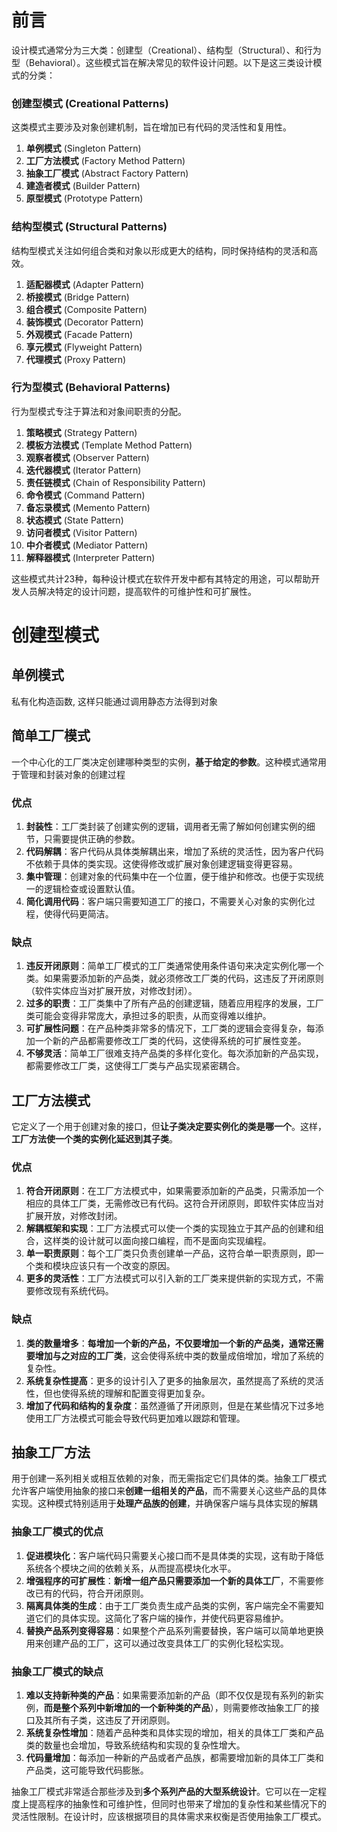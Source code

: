 # 前言

设计模式通常分为三大类：创建型（Creational）、结构型（Structural）、和行为型（Behavioral）。这些模式旨在解决常见的软件设计问题。以下是这三类设计模式的分类：

### 创建型模式 (Creational Patterns)
这类模式主要涉及对象创建机制，旨在增加已有代码的灵活性和复用性。
1. **单例模式** (Singleton Pattern)
2. **工厂方法模式** (Factory Method Pattern)
3. **抽象工厂模式** (Abstract Factory Pattern)
4. **建造者模式** (Builder Pattern)
5. **原型模式** (Prototype Pattern)

### 结构型模式 (Structural Patterns)
结构型模式关注如何组合类和对象以形成更大的结构，同时保持结构的灵活和高效。
1. **适配器模式** (Adapter Pattern)
2. **桥接模式** (Bridge Pattern)
3. **组合模式** (Composite Pattern)
4. **装饰模式** (Decorator Pattern)
5. **外观模式** (Facade Pattern)
6. **享元模式** (Flyweight Pattern)
7. **代理模式** (Proxy Pattern)

### 行为型模式 (Behavioral Patterns)
行为型模式专注于算法和对象间职责的分配。
1. **策略模式** (Strategy Pattern)
2. **模板方法模式** (Template Method Pattern)
3. **观察者模式** (Observer Pattern)
4. **迭代器模式** (Iterator Pattern)
5. **责任链模式** (Chain of Responsibility Pattern)
6. **命令模式** (Command Pattern)
7. **备忘录模式** (Memento Pattern)
8. **状态模式** (State Pattern)
9. **访问者模式** (Visitor Pattern)
10. **中介者模式** (Mediator Pattern)
11. **解释器模式** (Interpreter Pattern)

这些模式共计23种，每种设计模式在软件开发中都有其特定的用途，可以帮助开发人员解决特定的设计问题，提高软件的可维护性和可扩展性。

# 创建型模式

## 单例模式

私有化构造函数, 这样只能通过调用静态方法得到对象

## 简单工厂模式

一个中心化的工厂类决定创建哪种类型的实例，**基于给定的参数**。这种模式通常用于管理和封装对象的创建过程

### 优点

1. **封装性**：工厂类封装了创建实例的逻辑，调用者无需了解如何创建实例的细节，只需要提供正确的参数。
2. **代码解耦**：客户代码从具体类解耦出来，增加了系统的灵活性，因为客户代码不依赖于具体的类实现。这使得修改或扩展对象创建逻辑变得更容易。
3. **集中管理**：创建对象的代码集中在一个位置，便于维护和修改。也便于实现统一的逻辑检查或设置默认值。
4. **简化调用代码**：客户端只需要知道工厂的接口，不需要关心对象的实例化过程，使得代码更简洁。

### 缺点

1. **违反开闭原则**：简单工厂模式的工厂类通常使用条件语句来决定实例化哪一个类。如果需要添加新的产品类，就必须修改工厂类的代码，这违反了开闭原则（软件实体应当对扩展开放，对修改封闭）。
2. **过多的职责**：工厂类集中了所有产品的创建逻辑，随着应用程序的发展，工厂类可能会变得非常庞大，承担过多的职责，从而变得难以维护。
3. **可扩展性问题**：在产品种类非常多的情况下，工厂类的逻辑会变得复杂，每添加一个新的产品都需要修改工厂类的代码，这使得系统的可扩展性变差。
4. **不够灵活**：简单工厂很难支持产品类的多样化变化。每次添加新的产品实现，都需要修改工厂类，这使得工厂类与产品实现紧密耦合。

## 工厂方法模式

它定义了一个用于创建对象的接口，但**让子类决定要实例化的类是哪一个**。这样，**工厂方法使一个类的实例化延迟到其子类**。

### 优点

1. **符合开闭原则**：在工厂方法模式中，如果需要添加新的产品类，只需添加一个相应的具体工厂类，无需修改已有代码。这符合开闭原则，即软件实体应当对扩展开放，对修改封闭。
2. **解耦框架和实现**：工厂方法模式可以使一个类的实现独立于其产品的创建和组合，这样类的设计就可以面向接口编程，而不是面向实现编程。
3. **单一职责原则**：每个工厂类只负责创建单一产品，这符合单一职责原则，即一个类和模块应该只有一个改变的原因。
4. **更多的灵活性**：工厂方法模式可以引入新的工厂类来提供新的实现方式，不需要修改现有系统代码。

### 缺点

1. **类的数量增多**：**每增加一个新的产品，不仅要增加一个新的产品类，通常还需要增加与之对应的工厂类**，这会使得系统中类的数量成倍增加，增加了系统的复杂性。
2. **系统复杂性提高**：更多的设计引入了更多的抽象层次，虽然提高了系统的灵活性，但也使得系统的理解和配置变得更加复杂。
3. **增加了代码和结构的复杂度**：虽然遵循了开闭原则，但是在某些情况下过多地使用工厂方法模式可能会导致代码更加难以跟踪和管理。

## 抽象工厂方法

用于创建一系列相关或相互依赖的对象，而无需指定它们具体的类。抽象工厂模式允许客户端使用抽象的接口来**创建一组相关的产品**，而不需要关心这些产品的具体实现。这种模式特别适用于**处理产品族的创建**，并确保客户端与具体实现的解耦

### 抽象工厂模式的优点

1. **促进模块化**：客户端代码只需要关心接口而不是具体类的实现，这有助于降低系统各个模块之间的依赖关系，从而提高模块化水平。
2. **增强程序的可扩展性**：**新增一组产品只需要添加一个新的具体工厂**，不需要修改已有的代码，符合开闭原则。
3. **隔离具体类的生成**：由于工厂类负责生成产品类的实例，客户端完全不需要知道它们的具体实现。这简化了客户端的操作，并使代码更容易维护。
4. **替换产品系列变得容易**：如果整个产品系列需要替换，客户端可以简单地更换用来创建产品的工厂，这可以通过改变具体工厂的实例化轻松实现。

### 抽象工厂模式的缺点

1. **难以支持新种类的产品**：如果需要添加新的产品（即不仅仅是现有系列的新实例，**而是整个系列中新增加的一个新种类的产品**），则需要修改抽象工厂的接口及其所有子类，这违反了开闭原则。
2. **系统复杂性增加**：随着产品种类和具体实现的增加，相关的具体工厂类和产品类的数量也会增加，导致系统结构和实现的复杂性增大。
3. **代码量增加**：每添加一种新的产品或者产品族，都需要增加新的具体工厂类和产品类，这可能导致代码膨胀。

抽象工厂模式非常适合那些涉及到**多个系列产品的大型系统设计**。它可以在一定程度上提高程序的抽象性和可维护性，但同时也带来了增加的复杂性和某些情况下的灵活性限制。在设计时，应该根据项目的具体需求来权衡是否使用抽象工厂模式。